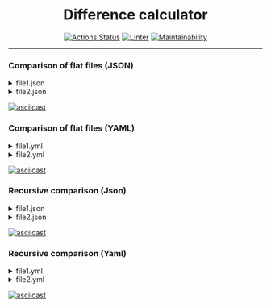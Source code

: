 <div style="text-align: center">

# Difference calculator

[![Actions Status](https://github.com/softslot/php-project-lvl2/workflows/hexlet-check/badge.svg)](https://github.com/softslot/php-project-lvl2/actions)
[![Linter](https://github.com/softslot/php-project-lvl2/actions/workflows/lint.yml/badge.svg)](https://github.com/softslot/php-project-lvl2/actions/workflows/lint.yml)
[![Maintainability](https://api.codeclimate.com/v1/badges/dfac19731929bf10b581/maintainability)](https://codeclimate.com/github/softslot/php-project-lvl2/maintainability)

</div>

<hr>

### Comparison of flat files (JSON)

<details>

<summary>file1.json </summary>

```json
{
  "host": "hexlet.io",
  "timeout": 50,
  "proxy": "123.234.53.22",
  "follow": false
}
```

</details>

<details>

<summary>file2.json </summary>

```json
{
  "timeout": 20,
  "verbose": true,
  "host": "hexlet.io"
}
```

</details>

[![asciicast](https://asciinema.org/a/vnGWrgMeWbz1NnAex9xdzbxeV.svg)](https://asciinema.org/a/vnGWrgMeWbz1NnAex9xdzbxeV)

### Comparison of flat files (YAML)

<details>

<summary>file1.yml </summary>

```yaml
host: hexlet.io
timeout: 50
proxy: 123.234.53.22
follow: false
```

</details>

<details>

<summary>file2.yml </summary>

```yaml
timeout: 20
verbose: true
host: hexlet.io
```

</details>

[![asciicast](https://asciinema.org/a/mj0eeZojQzdEeNEPHHj8wv1KL.svg)](https://asciinema.org/a/mj0eeZojQzdEeNEPHHj8wv1KL)

### Recursive comparison (Json)

<details>

<summary>file1.json </summary>

```json
{
  "common": {
    "setting1": "Value 1",
    "setting2": 200,
    "setting3": true,
    "setting6": {
      "key": "value",
      "doge": {
        "wow": ""
      }
    }
  },
  "group1": {
    "baz": "bas",
    "foo": "bar",
    "nest": {
      "key": "value"
    }
  },
  "group2": {
    "abc": 12345,
    "deep": {
      "id": 45
    }
  }
}
```

</details>

<details>

<summary>file2.json </summary>

```json
{
  "common": {
    "follow": false,
    "setting1": "Value 1",
    "setting3": null,
    "setting4": "blah blah",
    "setting5": {
      "key5": "value5"
    },
    "setting6": {
      "key": "value",
      "ops": "vops",
      "doge": {
        "wow": "so much"
      }
    }
  },
  "group1": {
    "foo": "bar",
    "baz": "bars",
    "nest": "str"
  },
  "group3": {
    "deep": {
      "id": {
        "number": 45
      }
    },
    "fee": 100500
  }
}
```

</details>

[![asciicast](https://asciinema.org/a/zLHSYAkdtLMROYF41uQ5e4Bwv.svg)](https://asciinema.org/a/zLHSYAkdtLMROYF41uQ5e4Bwv)

### Recursive comparison (Yaml)

<details>

<summary>file1.yml </summary>

```yaml
common:
  setting1: Value 1
  setting2: 200
  setting3: true
  setting6:
    key: value
    doge:
      wow: ''
group1:
  baz: bas
  foo: bar
  nest:
    key: value
group2:
  abc: 12345
  deep:
    id: 45
```

</details>

<details>

<summary>file2.yml </summary>

```yaml
common:
  follow: false
  setting1: Value 1
  setting3:
  setting4: blah blah
  setting5:
    key5: value5
  setting6:
    key: value
    ops: vops
    doge:
      wow: so much
group1:
  foo: bar
  baz: bars
  nest: str
group3:
  deep:
    id:
      number: 45
  fee: 100500
```

</details>

[![asciicast](https://asciinema.org/a/6Q7Du9SPrvhmDnVR3NKG1A1tE.svg)](https://asciinema.org/a/6Q7Du9SPrvhmDnVR3NKG1A1tE)